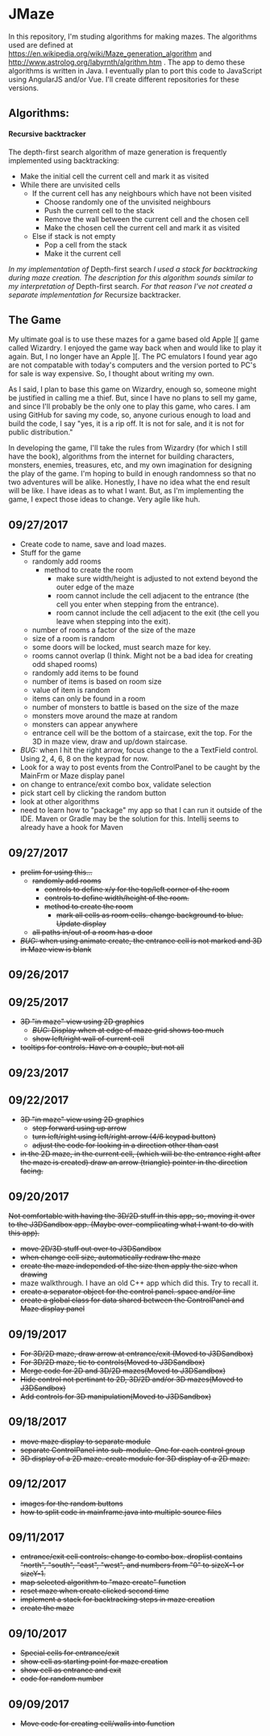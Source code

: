 # JMaze
In this repository, I'm studing algorithms for making mazes.  The 
algorithms used are defined at 
https://en.wikipedia.org/wiki/Maze_generation_algorithm and 
http://www.astrolog.org/labyrnth/algrithm.htm .
The app to demo these algorithms is written in Java.  I eventually
plan to port this code to JavaScript using AngularJS and/or Vue.  I'll
create different repositories for these versions.  

## Algorithms: 
#### Recursive backtracker
The depth-first search algorithm of maze generation is frequently implemented
using backtracking:

* Make the initial cell the current cell and mark it as visited  
* While there are unvisited cells  
  * If the current cell has any neighbours which have not been visited  
    * Choose randomly one of the unvisited neighbours  
    * Push the current cell to the stack  
    * Remove the wall between the current cell and the chosen cell  
    * Make the chosen cell the current cell and mark it as visited  
  * Else if stack is not empty  
    * Pop a cell from the stack  
    * Make it the current cell  

_In my implementation of_ Depth-first search _I used a stack for backtracking
during maze creation. The description for this algorithm sounds similar to my
interpretation of_ Depth-first search. _For that reason I've not created a separate
implementation for_ Recursize backtracker.

## The Game
My ultimate goal is to use these mazes for a game based old Apple ][ game 
called Wizardry. I enjoyed the game way back when and would like to play
it again. But, I no longer have an Apple ][. The PC emulators I found year
ago are not compatable with today's computers and the version ported to
PC's for sale is way expensive.  So, I thought about writing my own.

As I said, I plan to base this game on Wizardry, enough so, someone might
be justified in calling me a thief.  But, since I have no plans to sell
my game, and since I'll probably be the only one to play this game, who
cares.  I am using GitHub for saving my code, so, anyone curious enough 
to load and build the code, I say "yes, it is a rip off. It is not for sale,
and it is not for public distribution."

In developing the game, I'll take the rules from Wizardry (for which I still
have the book), algorithms from the internet for building characters, 
monsters, enemies, treasures, etc, and my own imagination for designing
the play of the game.  I'm hoping to build in enough randomness so that
no two adventures will be alike.  Honestly, I have no idea what the end
result will be like.  I have ideas as to what I want. But, as I'm
implementing the game, I expect those ideas to change.  Very agile like
huh.

## 09/27/2017
* Create code to name, save and load mazes.
* Stuff for the game
  * randomly add rooms
    * method to create the room
      * make sure width/height is adjusted to not extend beyond the outer edge
      of the maze
      * room cannot include the cell adjacent to the entrance (the cell
      you enter when stepping from the entrance).
      * room cannot include the cell adjacent to the exit (the cell
    you leave when stepping into the exit).
  * number of rooms a factor of the size of the maze
  * size of a room is random
  * some doors will be locked, must search maze for key.
  * rooms cannot overlap (I think.  Might not be a bad idea for
  creating odd shaped rooms)
  * randomly add items to be found
  * number of items is based on room size
  * value of item is random
  * items can only be found in a room
  * number of monsters to battle is based on the size of the maze
  * monsters move around the maze at random
  * monsters can appear anywhere
  * entrance cell will be the bottom of a staircase, exit the top.  For the 
  3D in maze view, draw and up/down staircase.
* _BUG:_ when I hit the right arrow, focus change to the a TextField control. 
Using 2, 4, 6, 8 on the keypad for now.
* Look for a way to post events from the ControlPanel to be caught by the
MainFrm or Maze display panel  
* on change to entrance/exit combo box, validate selection
* pick start cell by clicking the random button
* look at other algorithms
* need to learn how to "package" my app so that I can run it outside of the 
IDE.  Maven or Gradle may be the solution for this.  Intellij seems to 
already have a hook for Maven
## 09/27/2017
* ~~prelim for using this...~~
  * ~~randomly add rooms~~
    * ~~controls to define x/y for the top/left corner of the room~~
    * ~~controls to define width/height of the room.~~
    * ~~method to create the room~~
      * ~~mark all cells as room cells. change background to blue.  Update display~~
  * ~~all paths in/out of a room has a door~~
* ~~_BUG:_ when using animate create, the entrance cell is not marked and 3D
in Maze view is blank~~
## 09/26/2017
## 09/25/2017
* ~~3D "in maze" view using 2D graphics~~
  * ~~_BUG:_ Display when at edge of maze grid shows too much~~
  * ~~show left/right wall of current cell~~
* ~~tooltips for controls. Have on a couple, but not all~~
## 09/23/2017
## 09/22/2017
* ~~3D "in maze" view using 2D graphics~~
  * ~~step forward using up arrow~~
  * ~~turn left/right using left/right arrow (4/6 keypad button)~~
  * ~~adjust the code for looking in a direction other than east~~
* ~~in the 2D maze, in the current cell, (which will be the entrance right
after the maze is created) draw an arrow (triangle) pointer in the direction
facing.~~
## 09/20/2017
~~Not comfortable with having the 3D/2D stuff in this app, so, moving it over to
the J3DSandbox app. (Maybe over-complicating what I want to do with this app).~~  

* ~~move 2D/3D stuff out over to J3DSandbox~~
* ~~when change cell size, automatically redraw the maze~~
* ~~create the maze independed of the size then apply the size when drawing~~
* maze walkthrough. I have an old C++ app which did this.  Try to recall it.
* ~~create a separator object for the control panel.  space and/or line~~
* ~~create a global class for data shared between the ControlPanel and Maze
display panel~~

## 09/19/2017
* ~~For 3D/2D maze, draw arrow at entrance/exit (Moved to J3DSandbox)~~
* ~~For 3D/2D maze, tie to controls(Moved to J3DSandbox)~~
* ~~Merge code for 2D and 3D/2D mazes(Moved to J3DSandbox)~~
* ~~Hide control not pertinant to 2D, 3D/2D and/or 3D mazes(Moved to J3DSandbox)~~
* ~~Add controls for 3D manipulation(Moved to J3DSandbox)~~

## 09/18/2017
* ~~move maze display to separate module~~
* ~~separate ControlPanel into sub-module.  One for each control group~~
* ~~3D display of a 2D maze. create module for 3D display of a 2D maze.~~

## 09/12/2017
* ~~images for the random buttons~~
* ~~how to split code in mainframe.java into multiple source files~~
## 09/11/2017
* ~~entrance/exit cell controls: change to combo box. droplist contains "north", 
"south", "east", "west", and numbers from "0" to sizeX-1 or sizeY-1.~~  
* ~~map selected algorithm to "maze create" function~~  
* ~~reset maze when create clicked second time~~
* ~~implement a stack for backtracking steps in maze creation~~
* ~~create the maze~~  
## 09/10/2017  
* ~~Special cells for entrance/exit~~  
* ~~show cell as starting point for maze creation~~  
* ~~show cell as entrance and exit~~
* ~~code for random number~~  
## 09/09/2017  
* ~~Move code for creating cell/walls into function~~  
